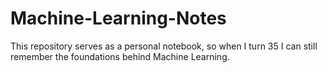 # Machine-Learning-Notes
This repository serves as a personal notebook, so when I turn 35 I can still remember the foundations behind Machine Learning.
